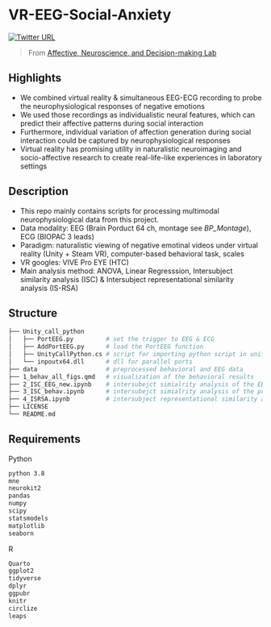 # VR-EEG-Social-Anxiety

[![Twitter URL](https://img.shields.io/twitter/url?label=%40ANDlab3&style=social&url=https%3A%2F%2Ftwitter.com%2Flizhn7)](https://twitter.com/ANDlab3)

> From [Affective, Neuroscience, and Decision-making Lab](https://andlab-um.com)



## Highlights
* We combined virtual reality & simultaneous EEG-ECG recording to probe the neurophysiological responses of negative emotions
* We used those recordings as individualistic neural features, which can predict their affective patterns during social interaction
* Furthermore, individual variation of affection generation during social interaction could be captured by neurophysiological responses
* Virtual reality has promising utility in naturalistic neuroimaging and socio-affective research to create real-life-like experiences in laboratory settings


## Description
* This repo mainly contains scripts for processing multimodal neurophysiological data from this project. 
* Data modality: EEG (Brain Porduct 64 ch, montage see *BP_Montage*), ECG (BIOPAC 3 leads)
* Paradigm: naturalistic viewing of negative emotinal videos under virtual reality (Unity + Steam VR), computer-based behavioral task, scales
* VR googles: VIVE Pro EYE (HTC)
* Main analysis method: ANOVA, Linear Regresssion, Intersubject similarity analysis (ISC) & Intersubject representational similarity analysis (IS-RSA)

## Structure

```bash
├── Unity_call_python
│   ├── PortEEG.py         # set the trigger to EEG & ECG
│   ├── AddPortEEG.py      # load the PortEEG function 
│   ├── UnityCallPython.cs # script for importing python script in unity
│   └── inpoutx64.dll      # dll for parallel ports
├── data                   # preprocessed behavioral and EEG data
├── 1_behav_all_figs.qmd   # visualization of the behavioral results
├── 2_ISC_EEG_new.ipynb    # intersubejct simialrity analysis of the EEG data
├── 3_ISC_behav.ipynb      # intersubejct simialrity analysis of the preprocessed behav data
├── 4_ISRSA.ipynb          # intersubject representational similarity analysis
├── LICENSE
└── README.md
```
## Requirements

Python

```bash
python 3.8
mne
neurokit2
pandas
numpy
scipy
statsmodels
matplotlib
seaborn

```

R

```bash
Quarto
ggplot2
tidyverse
dplyr
ggpubr
knitr
circlize
leaps
```
